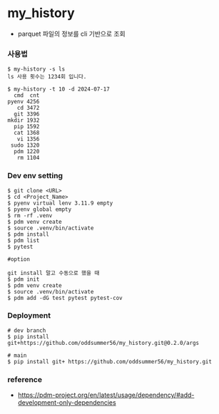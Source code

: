 # my_history
- parquet 파일의 정보를 cli 기반으로 조회

### 사용법
```
$ my-history -s ls
ls 사용 횟수는 1234회 입니다.

$ my-history -t 10 -d 2024-07-17
  cmd  cnt
pyenv 4256
   cd 3472
  git 3396
mkdir 1932
  pip 1592
  cat 1368
   vi 1356
 sudo 1320
  pdm 1220
   rm 1104
```

### Dev env setting
```
$ git clone <URL>
$ cd <Project_Name>
$ pyenv virtual lenv 3.11.9 empty
$ pyenv global empty
$ rm -rf .venv
$ pdm venv create
$ source .venv/bin/activate
$ pdm install
$ pdm list
$ pytest 

#option 

git install 말고 수동으로 했을 때
$ pdm init
$ pdm venv create
$ source .venv/bin/activate
$ pdm add -dG test pytest pytest-cov
```

### Deployment
```
# dev branch
$ pip install git+https://github.com/oddsummer56/my_history.git@0.2.0/args

# main
$ pip install git+ https://github.com/oddsummer56/my_history.git
```

### reference
- https://pdm-project.org/en/latest/usage/dependency/#add-development-only-dependencies

